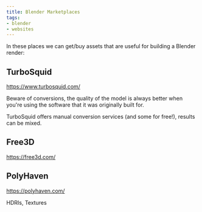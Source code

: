 ```yaml
---
title: Blender Marketplaces
tags:
- blender
- websites
---
```


In these places we can get/buy assets that are useful for building a Blender render:

## TurboSquid
https://www.turbosquid.com/

Beware of conversions, the quality of the model is always better when you're using the software that it was originally built for.

TurboSquid offers manual conversion services (and some for free!), results can be mixed.

## Free3D
https://free3d.com/

## PolyHaven
https://polyhaven.com/

HDRIs, Textures